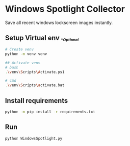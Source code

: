 # Windows Spotlight Collector

Save all recent windows lockscreen images instantly.

## Setup Virtual env <sub><sup><sub>**Optional*<sub/><sup/><sub/>
 ```bash
# Create venv
python -m venv venv

## Activate venv
# bash
.\venv\Scripts\Activate.ps1

# cmd
.\venv\Scripts\activate.bat
```

## Install requirements
```bash
python -m pip install -r requirements.txt
```

## Run
```bash
python WindowsSpotlight.py
```


